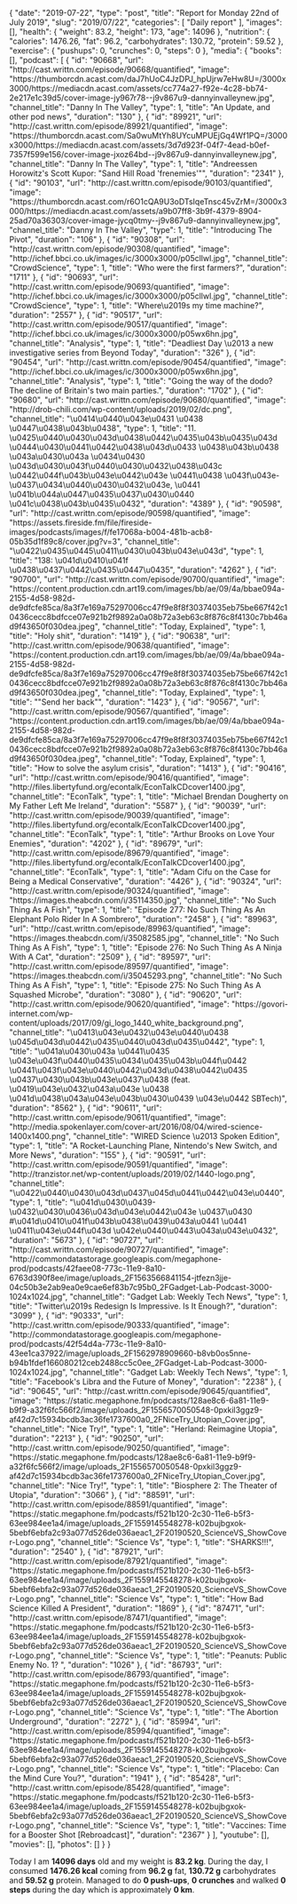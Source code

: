 {
    "date": "2019-07-22",
    "type": "post",
    "title": "Report for Monday 22nd of July 2019",
    "slug": "2019\/07\/22",
    "categories": [
        "Daily report"
    ],
    "images": [],
    "health": {
        "weight": 83.2,
        "height": 173,
        "age": 14096
    },
    "nutrition": {
        "calories": 1476.26,
        "fat": 96.2,
        "carbohydrates": 130.72,
        "protein": 59.52
    },
    "exercise": {
        "pushups": 0,
        "crunches": 0,
        "steps": 0
    },
    "media": {
        "books": [],
        "podcast": [
            {
                "id": "90668",
                "url": "http:\/\/cast.writtn.com\/episode\/90668\/quantified",
                "image": "https:\/\/thumborcdn.acast.com\/daJ7hUoC4JzDPJ_hpUjrw7eHw8U=\/3000x3000\/https:\/\/mediacdn.acast.com\/assets\/cc774a27-f92e-4c28-bb74-2e217e1c39d5\/cover-image-jy967r78--j9v867u9-dannyinvalleynew.jpg",
                "channel_title": "Danny In The Valley",
                "type": 1,
                "title": "An Update, and other pod news",
                "duration": "130"
            },
            {
                "id": "89921",
                "url": "http:\/\/cast.writtn.com\/episode\/89921\/quantified",
                "image": "https:\/\/thumborcdn.acast.com\/Sa0wuMtYh8UYcuMPUEjGq4Wf1PQ=\/3000x3000\/https:\/\/mediacdn.acast.com\/assets\/3d7d923f-04f7-4ead-b0ef-7357f599e156\/cover-image-jxoz64bd--j9v867u9-dannyinvalleynew.jpg",
                "channel_title": "Danny In The Valley",
                "type": 1,
                "title": "Andreessen Horowitz's Scott Kupor: \"Sand Hill Road 'frenemies'\"",
                "duration": "2341"
            },
            {
                "id": "90103",
                "url": "http:\/\/cast.writtn.com\/episode\/90103\/quantified",
                "image": "https:\/\/thumborcdn.acast.com\/r6O1cQA9U3oDTsIqeTnsc45vZrM=\/3000x3000\/https:\/\/mediacdn.acast.com\/assets\/a9b07ff8-3b9f-4379-8904-25ad70a36303\/cover-image-jycq0tmy--j9v867u9-dannyinvalleynew.jpg",
                "channel_title": "Danny In The Valley",
                "type": 1,
                "title": "Introducing The Pivot",
                "duration": "106"
            },
            {
                "id": "90308",
                "url": "http:\/\/cast.writtn.com\/episode\/90308\/quantified",
                "image": "http:\/\/ichef.bbci.co.uk\/images\/ic\/3000x3000\/p05cllwl.jpg",
                "channel_title": "CrowdScience",
                "type": 1,
                "title": "Who were the first farmers?",
                "duration": "1711"
            },
            {
                "id": "90693",
                "url": "http:\/\/cast.writtn.com\/episode\/90693\/quantified",
                "image": "http:\/\/ichef.bbci.co.uk\/images\/ic\/3000x3000\/p05cllwl.jpg",
                "channel_title": "CrowdScience",
                "type": 1,
                "title": "Where\u2019s my time machine?",
                "duration": "2557"
            },
            {
                "id": "90517",
                "url": "http:\/\/cast.writtn.com\/episode\/90517\/quantified",
                "image": "http:\/\/ichef.bbci.co.uk\/images\/ic\/3000x3000\/p05wx6hn.jpg",
                "channel_title": "Analysis",
                "type": 1,
                "title": "Deadliest Day \u2013 a new investigative series from Beyond Today",
                "duration": "326"
            },
            {
                "id": "90454",
                "url": "http:\/\/cast.writtn.com\/episode\/90454\/quantified",
                "image": "http:\/\/ichef.bbci.co.uk\/images\/ic\/3000x3000\/p05wx6hn.jpg",
                "channel_title": "Analysis",
                "type": 1,
                "title": "Going the way of the dodo? The decline of Britain's two main parties.",
                "duration": "1702"
            },
            {
                "id": "90680",
                "url": "http:\/\/cast.writtn.com\/episode\/90680\/quantified",
                "image": "http:\/\/drob-chili.com\/wp-content\/uploads\/2019\/02\/dc.png",
                "channel_title": "\u0414\u0440\u043e\u0431 \u0438 \u0447\u0438\u043b\u0438",
                "type": 1,
                "title": "11. \u0425\u0440\u0430\u043d\u0438\u0442\u0435\u043b\u0435\u043d \u0444\u0430\u0441\u0442\u0438\u043d\u0433 \u0438\u043b\u0438 \u043a\u0430\u043a \u0434\u0430 \u043d\u0430\u043f\u0440\u0430\u0432\u0438\u043c \u0442\u044f\u043b\u043e\u0442\u043e \u0441\u0438 \u043f\u043e-\u0437\u0434\u0440\u0430\u0432\u043e,  \u0441 \u041b\u044a\u0447\u0435\u0437\u0430\u0440 \u041c\u0438\u043b\u0435\u0432",
                "duration": "4389"
            },
            {
                "id": "90598",
                "url": "http:\/\/cast.writtn.com\/episode\/90598\/quantified",
                "image": "https:\/\/assets.fireside.fm\/file\/fireside-images\/podcasts\/images\/f\/fe17068a-b004-481b-acb8-05b35d1f89c8\/cover.jpg?v=3",
                "channel_title": "\u0422\u0435\u0445\u0411\u0430\u043b\u043e\u043d",
                "type": 1,
                "title": "138: \u041d\u0410\u041f \u0438\u0437\u0442\u0435\u0447\u0435",
                "duration": "4262"
            },
            {
                "id": "90700",
                "url": "http:\/\/cast.writtn.com\/episode\/90700\/quantified",
                "image": "https:\/\/content.production.cdn.art19.com\/images\/bb\/ae\/09\/4a\/bbae094a-2155-4d58-982d-de9dfcfe85ca\/8a3f7e169a75297006cc47f9e8f8f30374035eb75be667f42c10436cecc8bdfcce07e921b2f9892a0a08b72a3eb63c8f876c8f4130c7bb46ad9f43650f030dea.jpeg",
                "channel_title": "Today, Explained",
                "type": 1,
                "title": "Holy shit",
                "duration": "1419"
            },
            {
                "id": "90638",
                "url": "http:\/\/cast.writtn.com\/episode\/90638\/quantified",
                "image": "https:\/\/content.production.cdn.art19.com\/images\/bb\/ae\/09\/4a\/bbae094a-2155-4d58-982d-de9dfcfe85ca\/8a3f7e169a75297006cc47f9e8f8f30374035eb75be667f42c10436cecc8bdfcce07e921b2f9892a0a08b72a3eb63c8f876c8f4130c7bb46ad9f43650f030dea.jpeg",
                "channel_title": "Today, Explained",
                "type": 1,
                "title": "\"Send her back\"",
                "duration": "1423"
            },
            {
                "id": "90567",
                "url": "http:\/\/cast.writtn.com\/episode\/90567\/quantified",
                "image": "https:\/\/content.production.cdn.art19.com\/images\/bb\/ae\/09\/4a\/bbae094a-2155-4d58-982d-de9dfcfe85ca\/8a3f7e169a75297006cc47f9e8f8f30374035eb75be667f42c10436cecc8bdfcce07e921b2f9892a0a08b72a3eb63c8f876c8f4130c7bb46ad9f43650f030dea.jpeg",
                "channel_title": "Today, Explained",
                "type": 1,
                "title": "How to solve the asylum crisis",
                "duration": "1413"
            },
            {
                "id": "90416",
                "url": "http:\/\/cast.writtn.com\/episode\/90416\/quantified",
                "image": "http:\/\/files.libertyfund.org\/econtalk\/EconTalkCDcover1400.jpg",
                "channel_title": "EconTalk",
                "type": 1,
                "title": "Michael Brendan Dougherty on My Father Left Me Ireland",
                "duration": "5587"
            },
            {
                "id": "90039",
                "url": "http:\/\/cast.writtn.com\/episode\/90039\/quantified",
                "image": "http:\/\/files.libertyfund.org\/econtalk\/EconTalkCDcover1400.jpg",
                "channel_title": "EconTalk",
                "type": 1,
                "title": "Arthur Brooks on Love Your Enemies",
                "duration": "4202"
            },
            {
                "id": "89679",
                "url": "http:\/\/cast.writtn.com\/episode\/89679\/quantified",
                "image": "http:\/\/files.libertyfund.org\/econtalk\/EconTalkCDcover1400.jpg",
                "channel_title": "EconTalk",
                "type": 1,
                "title": "Adam Cifu on the Case for Being a Medical Conservative",
                "duration": "4426"
            },
            {
                "id": "90324",
                "url": "http:\/\/cast.writtn.com\/episode\/90324\/quantified",
                "image": "https:\/\/images.theabcdn.com\/i\/35114350.jpg",
                "channel_title": "No Such Thing As A Fish",
                "type": 1,
                "title": "Episode 277: No Such Thing As An Elephant Polo Rider In A Sombrero",
                "duration": "2458"
            },
            {
                "id": "89963",
                "url": "http:\/\/cast.writtn.com\/episode\/89963\/quantified",
                "image": "https:\/\/images.theabcdn.com\/i\/35082585.jpg",
                "channel_title": "No Such Thing As A Fish",
                "type": 1,
                "title": "Episode 276: No Such Thing As A Ninja With A Cat",
                "duration": "2509"
            },
            {
                "id": "89597",
                "url": "http:\/\/cast.writtn.com\/episode\/89597\/quantified",
                "image": "https:\/\/images.theabcdn.com\/i\/35045293.png",
                "channel_title": "No Such Thing As A Fish",
                "type": 1,
                "title": "Episode 275: No Such Thing As A Squashed Microbe",
                "duration": "3080"
            },
            {
                "id": "90620",
                "url": "http:\/\/cast.writtn.com\/episode\/90620\/quantified",
                "image": "https:\/\/govori-internet.com\/wp-content\/uploads\/2017\/09\/gi_logo_1440_white_background.png",
                "channel_title": "\u0413\u043e\u0432\u043e\u0440\u0438 \u045d\u043d\u0442\u0435\u0440\u043d\u0435\u0442",
                "type": 1,
                "title": "\u041a\u0430\u043a \u0441\u0435 \u043e\u043f\u0440\u0435\u0434\u0435\u043b\u044f\u0442 \u0441\u043f\u043e\u0440\u0442\u043d\u0438\u0442\u0435 \u0437\u0430\u043b\u043e\u0437\u0438 (feat. \u0419\u043e\u0432\u043a\u043e \u0438 \u041d\u0438\u043a\u043e\u043b\u0430\u0439 \u043e\u0442 SBTech)",
                "duration": "8562"
            },
            {
                "id": "90611",
                "url": "http:\/\/cast.writtn.com\/episode\/90611\/quantified",
                "image": "http:\/\/media.spokenlayer.com\/cover-art\/2016\/08\/04\/wired-science-1400x1400.png",
                "channel_title": "WIRED Science \u2013 Spoken Edition",
                "type": 1,
                "title": "A Rocket-Launching Plane, Nintendo's New Switch, and More News",
                "duration": "155"
            },
            {
                "id": "90591",
                "url": "http:\/\/cast.writtn.com\/episode\/90591\/quantified",
                "image": "http:\/\/tranzistor.net\/wp-content\/uploads\/2019\/02\/1440-logo.png",
                "channel_title": "\u0422\u0440\u0430\u043d\u0437\u045d\u0441\u0442\u043e\u0440",
                "type": 1,
                "title": "\u041d\u0430\u0439-\u0432\u0430\u0436\u043d\u043e\u0442\u043e \u0437\u0430 #\u041d\u0410\u041f\u043b\u0438\u0439\u043a\u0441 \u0441 \u0411\u043e\u044f\u043d \u042e\u0440\u0443\u043a\u043e\u0432",
                "duration": "5673"
            },
            {
                "id": "90727",
                "url": "http:\/\/cast.writtn.com\/episode\/90727\/quantified",
                "image": "http:\/\/commondatastorage.googleapis.com\/megaphone-prod\/podcasts\/42faee08-773c-11e9-8a10-6763d390f8ee\/image\/uploads_2F1563566841154-jtfezn3jje-04c50b3e2ab9ea0e9cae6ef83b7c95b0_2FGadget-Lab-Podcast-3000-1024x1024.jpg",
                "channel_title": "Gadget Lab: Weekly Tech News",
                "type": 1,
                "title": "Twitter\u2019s Redesign Is Impressive. Is It Enough?",
                "duration": "3099"
            },
            {
                "id": "90333",
                "url": "http:\/\/cast.writtn.com\/episode\/90333\/quantified",
                "image": "http:\/\/commondatastorage.googleapis.com\/megaphone-prod\/podcasts\/42f54d4a-773c-11e9-8a10-43ee1ca37922\/image\/uploads_2F1562978909660-b8vb0os5nne-b94b1fdef166080212ceb2488cc5c0ee_2FGadget-Lab-Podcast-3000-1024x1024.jpg",
                "channel_title": "Gadget Lab: Weekly Tech News",
                "type": 1,
                "title": "Facebook's Libra and the Future of Money",
                "duration": "2238"
            },
            {
                "id": "90645",
                "url": "http:\/\/cast.writtn.com\/episode\/90645\/quantified",
                "image": "https:\/\/static.megaphone.fm\/podcasts\/128ae8c6-6a81-11e9-b9f9-a32f6fc566f2\/image\/uploads_2F1556570050548-0pxkil3ggz9-af42d7c15934bcdb3ac36fe1737600a0_2FNiceTry_Utopian_Cover.jpg",
                "channel_title": "Nice Try!",
                "type": 1,
                "title": "Herland: Reimagine Utopia",
                "duration": "2213"
            },
            {
                "id": "90250",
                "url": "http:\/\/cast.writtn.com\/episode\/90250\/quantified",
                "image": "https:\/\/static.megaphone.fm\/podcasts\/128ae8c6-6a81-11e9-b9f9-a32f6fc566f2\/image\/uploads_2F1556570050548-0pxkil3ggz9-af42d7c15934bcdb3ac36fe1737600a0_2FNiceTry_Utopian_Cover.jpg",
                "channel_title": "Nice Try!",
                "type": 1,
                "title": "Biosphere 2: The Theater of Utopia",
                "duration": "3066"
            },
            {
                "id": "88591",
                "url": "http:\/\/cast.writtn.com\/episode\/88591\/quantified",
                "image": "https:\/\/static.megaphone.fm\/podcasts\/f521b120-2c30-11e6-b5f3-63ee984ee1a4\/image\/uploads_2F1559145548278-k02bujbgxok-5bebf6ebfa2c93a077d526de036aeac1_2F20190520_ScienceVS_ShowCover-Logo.png",
                "channel_title": "Science Vs",
                "type": 1,
                "title": "SHARKS!!!",
                "duration": "2540"
            },
            {
                "id": "87921",
                "url": "http:\/\/cast.writtn.com\/episode\/87921\/quantified",
                "image": "https:\/\/static.megaphone.fm\/podcasts\/f521b120-2c30-11e6-b5f3-63ee984ee1a4\/image\/uploads_2F1559145548278-k02bujbgxok-5bebf6ebfa2c93a077d526de036aeac1_2F20190520_ScienceVS_ShowCover-Logo.png",
                "channel_title": "Science Vs",
                "type": 1,
                "title": "How Bad Science Killed A President",
                "duration": "1869"
            },
            {
                "id": "87471",
                "url": "http:\/\/cast.writtn.com\/episode\/87471\/quantified",
                "image": "https:\/\/static.megaphone.fm\/podcasts\/f521b120-2c30-11e6-b5f3-63ee984ee1a4\/image\/uploads_2F1559145548278-k02bujbgxok-5bebf6ebfa2c93a077d526de036aeac1_2F20190520_ScienceVS_ShowCover-Logo.png",
                "channel_title": "Science Vs",
                "type": 1,
                "title": "Peanuts: Public Enemy No. 1? ",
                "duration": "1026"
            },
            {
                "id": "86793",
                "url": "http:\/\/cast.writtn.com\/episode\/86793\/quantified",
                "image": "https:\/\/static.megaphone.fm\/podcasts\/f521b120-2c30-11e6-b5f3-63ee984ee1a4\/image\/uploads_2F1559145548278-k02bujbgxok-5bebf6ebfa2c93a077d526de036aeac1_2F20190520_ScienceVS_ShowCover-Logo.png",
                "channel_title": "Science Vs",
                "type": 1,
                "title": "The Abortion Underground",
                "duration": "2272"
            },
            {
                "id": "85994",
                "url": "http:\/\/cast.writtn.com\/episode\/85994\/quantified",
                "image": "https:\/\/static.megaphone.fm\/podcasts\/f521b120-2c30-11e6-b5f3-63ee984ee1a4\/image\/uploads_2F1559145548278-k02bujbgxok-5bebf6ebfa2c93a077d526de036aeac1_2F20190520_ScienceVS_ShowCover-Logo.png",
                "channel_title": "Science Vs",
                "type": 1,
                "title": "Placebo: Can the Mind Cure You?",
                "duration": "1941"
            },
            {
                "id": "85428",
                "url": "http:\/\/cast.writtn.com\/episode\/85428\/quantified",
                "image": "https:\/\/static.megaphone.fm\/podcasts\/f521b120-2c30-11e6-b5f3-63ee984ee1a4\/image\/uploads_2F1559145548278-k02bujbgxok-5bebf6ebfa2c93a077d526de036aeac1_2F20190520_ScienceVS_ShowCover-Logo.png",
                "channel_title": "Science Vs",
                "type": 1,
                "title": "Vaccines: Time for a Booster Shot [Rebroadcast]",
                "duration": "2367"
            }
        ],
        "youtube": [],
        "movies": [],
        "photos": []
    }
}

Today I am <strong>14096 days</strong> old and my weight is <strong>83.2 kg</strong>. During the day, I consumed <strong>1476.26 kcal</strong> coming from <strong>96.2 g</strong> fat, <strong>130.72 g</strong> carbohydrates and <strong>59.52 g</strong> protein. Managed to do <strong>0 push-ups</strong>, <strong>0 crunches</strong> and walked <strong>0 steps</strong> during the day which is approximately <strong>0 km</strong>.